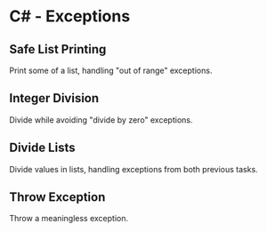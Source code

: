 # C# - Exceptions

## Safe List Printing
Print some of a list, handling "out of range" exceptions.

## Integer Division
Divide while avoiding "divide by zero" exceptions.

## Divide Lists
Divide values in lists, handling exceptions from both previous tasks.

## Throw Exception
Throw a meaningless exception.
